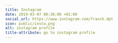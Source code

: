 ```yaml
---
title: Instagram
date: 2019-03-07 00:36:00 +01:00
social_url: https://www.instagram.com/franck.dpt
icon: public/insta.png
alt: instagram profile
title-attribute: go to instagram profile
---
```


